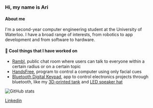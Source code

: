 ### Hi, my name is Ari
#### About me
I'm a second-year computer engineering student at the University of Waterloo. I have a broad range of interests, from robotics to app development and from software to hardware.

#### 🔭 Cool things that I have worked on
- [Rambl](https://rambl.app), public chat room where users can talk to everyone within a certain radius or on a certain topic
- [HandsFree](https://devpost.com/software/hands-free), program to control a computer using only facial cues
- [Bluetooth Digital Keypad](https://apps.apple.com/us/app/bluetooth-digital-keypad/id1501984264), app to control electronics projects through bluetooth, like my [3D-printed tank](https://www.youtube.com/watch?v=ZGPXaiinZnM) and [LED speaker hat](https://youtu.be/IyR05Nh5o94)

<!--
**ariwasch/ariwasch** is a ✨ _special_ ✨ repository because its `README.md` (this file) appears on your GitHub profile.

Here are some ideas to get you started:

- 🔭 I’m currently working on ...
- 🌱 I’m currently learning ...
- 👯 I’m looking to collaborate on ...
- 🤔 I’m looking for help with ...
- 💬 Ask me about ...
- 📫 How to reach me: ...
- 😄 Pronouns: ...
- ⚡ Fun fact: ...
-->


![GitHub stats](https://github-readme-stats.vercel.app/api?username=ariwasch&show_icons=true&theme=tokyonight)
<!-- ![](https://visitor-badge.laobi.icu/badge?page_id=ariwasch.ariwasch) -->

[Linkedin](https://www.linkedin.com/in/ariwasch/)
